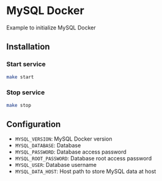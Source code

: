 # MySQL Docker

Example to initialize MySQL Docker

## Installation

### Start service

```bash
make start
```

### Stop service

```bash
make stop
```

## Configuration

- `MYSQL_VERSION`: MySQL Docker version
- `MYSQL_DATABASE`: Database
- `MYSQL_PASSWORD`: Database access password
- `MYSQL_ROOT_PASSWORD`: Database root access password
- `MYSQL_USER`: Database username
- `MYSQL_DATA_HOST`: Host path to store MySQL data at host
